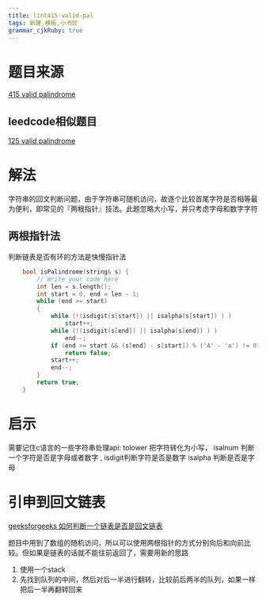```yaml
---
title: lint415-valid-pal
tags: 新建,模板,小书匠
grammar_cjkRuby: true
---
```

# 题目来源

[415 valid palindrome](http://www.lintcode.com/en/problem/valid-palindrome/)

## leedcode相似题目 

[125 valid palindrome](https://leetcode.com/problems/valid-palindrome/)

# 解法
字符串的回文判断问题，由于字符串可随机访问，故逐个比较首尾字符是否相等最为便利，即常见的『两根指针』技法。此题忽略大小写，并只考虑字母和数字字符
## 两根指针法
判断链表是否有环的方法是快慢指针法

```cpp
    bool isPalindrome(string& s) {
        // Write your code here
        int len = s.length();
        int start = 0, end = len - 1;
        while (end >= start)
        {
            while (!(isdigit(s[start]) || isalpha(s[start]) ) ) 
                start++;
            while (!(isdigit(s[end]) || isalpha(s[end]) ) )
                end--;
            if (end >= start && (s[end] - s[start]) % ('A' - 'a') != 0) 
                return false;
            start++;
		    end--;
        }
        return true;
    }
```

# 启示
需要记住c语言的一些字符串处理api:  tolower 把字符转化为小写，  isalnum 判断一个字符是否是字母或者数字 , isdigit判断字符是否是数字  isalpha 判断是否是字母

# 引申到回文链表

[geeksforgeeks  如何判断一个链表是否是回文链表](http://www.geeksforgeeks.org/function-to-check-if-a-singly-linked-list-is-palindrome/)

题目中用到了数组的随机访问，所以可以使用两根指针的方式分别向后和向前比较。但如果是链表的话就不能往前返回了，需要用新的思路

1. 使用一个stack
2. 先找到队列的中间，然后对后一半进行翻转，比较前后两半的队列，如果一样把后一半再翻转回来




